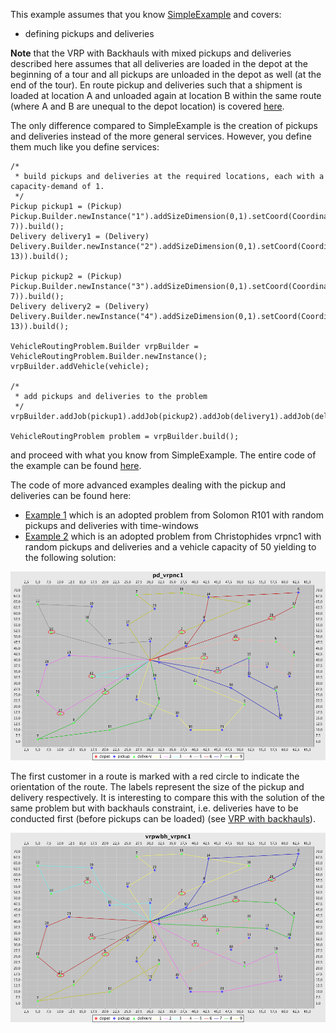 This example assumes that you know [SimpleExample](Simple-Example.md) and covers:
- defining pickups and deliveries

<strong>Note</strong> that the VRP with Backhauls with mixed pickups and deliveries described here assumes that all deliveries are loaded in the depot at the beginning of a tour and all pickups are unloaded in the depot as well (at the end of the tour). En route pickup and deliveries such that a shipment is loaded at location A and unloaded again at location B within the same route (where A and B are unequal to the depot location) is covered [here](https://github.com/jsprit/jsprit/wiki/VRP-with-pickups-and-deliveries/).

The only difference compared to SimpleExample is the creation of pickups and deliveries instead of the more general services. However, you define them much like you define services:
<pre><code>/*
 * build pickups and deliveries at the required locations, each with a capacity-demand of 1.
 */
Pickup pickup1 = (Pickup) Pickup.Builder.newInstance("1").addSizeDimension(0,1).setCoord(Coordinate.newInstance(5, 7)).build();
Delivery delivery1 = (Delivery) Delivery.Builder.newInstance("2").addSizeDimension(0,1).setCoord(Coordinate.newInstance(5, 13)).build();

Pickup pickup2 = (Pickup) Pickup.Builder.newInstance("3").addSizeDimension(0,1).setCoord(Coordinate.newInstance(15, 7)).build();
Delivery delivery2 = (Delivery) Delivery.Builder.newInstance("4").addSizeDimension(0,1).setCoord(Coordinate.newInstance(15, 13)).build();

VehicleRoutingProblem.Builder vrpBuilder = VehicleRoutingProblem.Builder.newInstance();
vrpBuilder.addVehicle(vehicle);

/*
 * add pickups and deliveries to the problem
 */
vrpBuilder.addJob(pickup1).addJob(pickup2).addJob(delivery1).addJob(delivery2);

VehicleRoutingProblem problem = vrpBuilder.build();
</code></pre>

and proceed with what you know from SimpleExample. The entire code of the example can be found <a href="https://github.com/jsprit/jsprit/blob/master/jsprit-examples/src/main/java/examples/SimplePickupAndDeliveryExample.java" target="blank_">here</a>.

The code of more advanced examples dealing with the pickup and deliveries can be found here:
- <a href="https://github.com/jsprit/jsprit/blob/v1.6/jsprit-examples/src/main/java/jsprit/examples/PickupAndDeliveryExample.java" target="blank_">Example 1</a> which is an adopted problem from Solomon R101 with random pickups and deliveries with time-windows
- <a href="https://github.com/jsprit/jsprit/blob/v1.6/jsprit-examples/src/main/java/jsprit/examples/PickupAndDeliveryExample2.java" target="blank_">Example 2</a> which is an adopted problem from Christophides vrpnc1 with random pickups and deliveries and a vehicle capacity of 50 yielding to the following solution:

<img src="https://github.com/jsprit/misc-rep/raw/master/wiki-images/pd_christophides_vrpnc1_solution.png">

The first customer in a route is marked with a red circle to indicate the orientation of the route. The labels represent the size of the pickup and delivery respectively. It is interesting to compare this with the solution of the same problem but with backhauls constraint, i.e. deliveries have to be conducted first (before pickups can be loaded) (see [VRP with backhauls](https://github.com/jsprit/jsprit/wiki/VRP-with-backhauls-example)).

<img src="https://github.com/jsprit/misc-rep/raw/master/wiki-images/vrpwbh_christophides_vrpnc1_solution.png">
